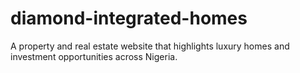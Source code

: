 # diamond-integrated-homes
A property and real estate website that highlights luxury homes and investment opportunities across Nigeria.

